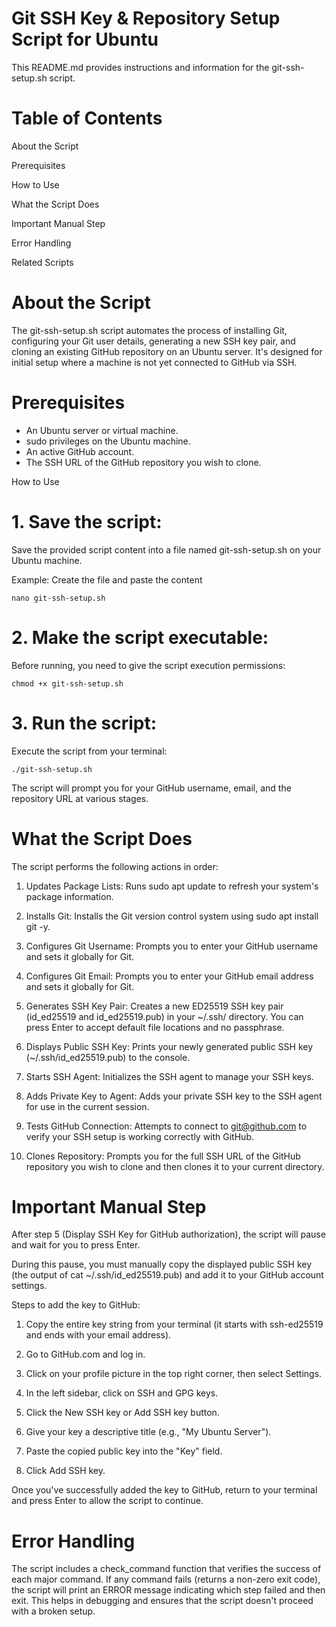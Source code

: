 # Git SSH Key & Repository Setup Script for Ubuntu
This README.md provides instructions and information for the git-ssh-setup.sh script.

# Table of Contents
About the Script

Prerequisites

How to Use

What the Script Does

Important Manual Step

Error Handling

Related Scripts

# About the Script
The git-ssh-setup.sh script automates the process of installing Git, configuring your Git user details, generating a new SSH key pair, and cloning an existing GitHub repository on an Ubuntu server. It's designed for initial setup where a machine is not yet connected to GitHub via SSH.

# Prerequisites
- An Ubuntu server or virtual machine.
- sudo privileges on the Ubuntu machine.
- An active GitHub account.
- The SSH URL of the GitHub repository you wish to clone.

How to Use
# 1. Save the script:
Save the provided script content into a file named git-ssh-setup.sh on your Ubuntu machine.

Example: Create the file and paste the content
```
nano git-ssh-setup.sh
```

# 2. Make the script executable:
Before running, you need to give the script execution permissions:

```
chmod +x git-ssh-setup.sh
```

# 3.  Run the script:
Execute the script from your terminal:

```
./git-ssh-setup.sh
```

The script will prompt you for your GitHub username, email, and the repository URL at various stages.

# What the Script Does
The script performs the following actions in order:

1.  Updates Package Lists: Runs sudo apt update to refresh your system's package information.

2.  Installs Git: Installs the Git version control system using sudo apt install git -y.

3.  Configures Git Username: Prompts you to enter your GitHub username and sets it globally for Git.

4.  Configures Git Email: Prompts you to enter your GitHub email address and sets it globally for Git.

5.  Generates SSH Key Pair: Creates a new ED25519 SSH key pair (id_ed25519 and id_ed25519.pub) in your ~/.ssh/ directory. You can press Enter to accept default file locations and no passphrase.

6.  Displays Public SSH Key: Prints your newly generated public SSH key (~/.ssh/id_ed25519.pub) to the console.

7.  Starts SSH Agent: Initializes the SSH agent to manage your SSH keys.

8.  Adds Private Key to Agent: Adds your private SSH key to the SSH agent for use in the current session.

9.  Tests GitHub Connection: Attempts to connect to git@github.com to verify your SSH setup is working correctly with GitHub.

10. Clones Repository: Prompts you for the full SSH URL of the GitHub repository you wish to clone and then clones it to your current directory.

# Important Manual Step
After step 5 (Display SSH Key for GitHub authorization), the script will pause and wait for you to press Enter.

During this pause, you must manually copy the displayed public SSH key (the output of cat ~/.ssh/id_ed25519.pub) and add it to your GitHub account settings.

Steps to add the key to GitHub:

1.  Copy the entire key string from your terminal (it starts with ssh-ed25519 and ends with your email address).

2.  Go to GitHub.com and log in.

3.  Click on your profile picture in the top right corner, then select Settings.

4.  In the left sidebar, click on SSH and GPG keys.

5.  Click the New SSH key or Add SSH key button.

6.  Give your key a descriptive title (e.g., "My Ubuntu Server").

7.  Paste the copied public key into the "Key" field.

8.  Click Add SSH key.

Once you've successfully added the key to GitHub, return to your terminal and press Enter to allow the script to continue.

# Error Handling
The script includes a check_command function that verifies the success of each major command. If any command fails (returns a non-zero exit code), the script will print an ERROR message indicating which step failed and then exit. This helps in debugging and ensures that the script doesn't proceed with a broken setup.
